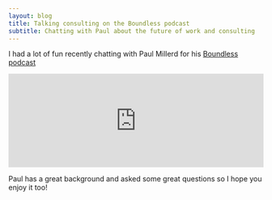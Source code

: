 ```yaml
---
layout: blog
title: Talking consulting on the Boundless podcast
subtitle: Chatting with Paul about the future of work and consulting
---
```


I had a lot of fun recently chatting with Paul Millerd for his [Boundless podcast](https://think-boundless.com/podcast/)

<iframe width="100%" height="185" frameborder="0" src="https://embed.radiopublic.com/eif=boundless-making-sense-of-the-future-of-work-WxVNnE"></iframe>

Paul has a great background and asked some great questions so I hope you enjoy it too!